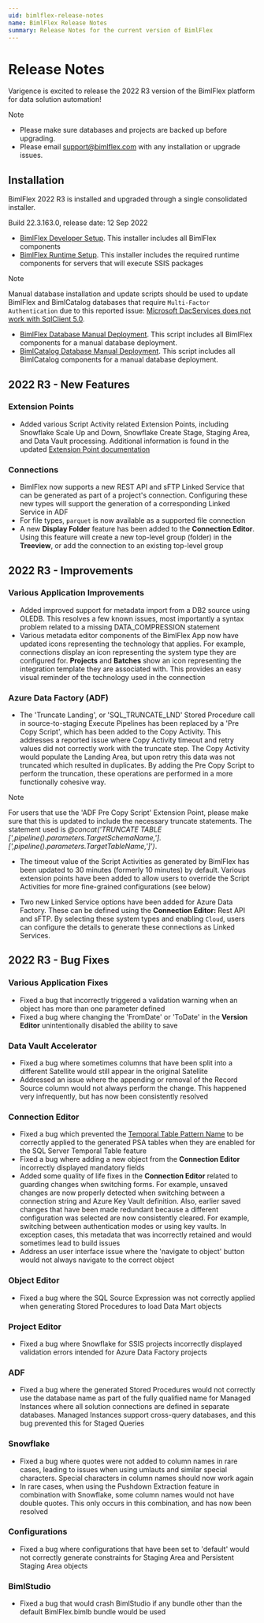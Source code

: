 ```yaml
---
uid: bimlflex-release-notes
name: BimlFlex Release Notes
summary: Release Notes for the current version of BimlFlex
---
```


# Release Notes

Varigence is excited to release the 2022 R3 version of the BimlFlex platform for data solution automation!

> [!NOTE]
>
> * Please make sure databases and projects are backed up before upgrading.
> * Please email support@bimlflex.com with any installation or upgrade issues.

## Installation

BimlFlex 2022 R3 is installed and upgraded through a single consolidated installer.

<!--
MANUALLY UPDATE BUILD NUMBER UPON RELEASE
-->

Build 22.3.163.0, release date: 12 Sep 2022

>
* [BimlFlex Developer Setup](https://varigence.com/downloads/bimlflexdevsetup.exe). This installer includes all BimlFlex components
* [BimlFlex Runtime Setup](https://varigence.com/downloads/bimlflexruntimesetup.exe). This installer includes the required runtime components for servers that will execute SSIS packages

>[!NOTE]
>Manual database installation and update scripts should be used to update BimlFlex and BimlCatalog databases that require `Multi-Factor Authentication` due to this reported issue: [Microsoft DacServices does not work with SqlClient 5.0](https://github.com/microsoft/DacFx/issues/126).
>
>
>* [BimlFlex Database Manual Deployment](https://varigence.com/downloads/manual-deploy-bimlflex.zip). This script includes all BimlFlex components for a manual database deployment.
>* [BimlCatalog Database Manual Deployment](https://varigence.com/downloads/manual-deploy-bimlcatalog.zip). This script includes all BimlCatalog components for a manual database deployment.

## 2022 R3 - New Features

<!--
### Triggers

Azure Data Factory *Triggers* are now supported in BimlFlex, for Projects that are configured to generate Azure Data Factory or Mapping Data Flows output. When a Project has either the `Azure Data Factory (ADF)` or `Azure Mapping Data Flows (ADF)` Integration Template, the Trigger option will become available in the Batch Editor for the Batch that is associated with the Project.

The Trigger feature supports Tumbling Window and Scheduled triggers to be created in ADF. Additional configurations that can be applied in the same editor are:

* Name
* Start- and End Date (timestamps)
* Recurrence
* Delay
* Concurrency
* Retry configuration
* Runtime state
-->

### Extension Points

* Added various Script Activity related Extension Points, including Snowflake Scale Up and Down, Snowflake Create Stage, Staging Area, and Data Vault processing. Additional information is found in the updated [Extension Point documentation](xref:bimlflex-concepts-extension-points)

### Connections

* BimlFlex now supports a new REST API and sFTP Linked Service that can be generated as part of a project's connection. Configuring these new types will support the generation of a corresponding Linked Service in ADF
* For file types, `parquet` is now available as a supported file connection
* A new **Display Folder** feature has been added to the **Connection Editor**. Using this feature will create a new top-level group (folder) in the **Treeview**, or add the connection to an existing top-level group

## 2022 R3 - Improvements

### Various Application Improvements

* Added improved support for metadata import from a DB2 source using OLEDB. This resolves a few known issues, most importantly a syntax problem related to a missing DATA_COMPRESSION statement
* Various metadata editor components of the BimlFlex App now have updated icons representing the technology that applies. For example, connections display an icon representing the system type they are configured for. **Projects** and **Batches** show an icon representing the integration template they are associated with. This provides an easy visual reminder of the technology used in the connection

### Azure Data Factory (ADF)

* The 'Truncate Landing', or 'SQL_TRUNCATE_LND' Stored Procedure call in source-to-staging Execute Pipelines has been replaced by a 'Pre Copy Script', which has been added to the Copy Activity. This addresses a reported issue where Copy Activity timeout and retry values did not correctly work with the truncate step. The Copy Activity would populate the Landing Area, but upon retry this data was not truncated which resulted in duplicates. By adding the Pre Copy Script to perform the truncation, these operations are performed in a more functionally cohesive way.

>[!NOTE]
>For users that use the 'ADF Pre Copy Script' Extension Point, please make sure that this is updated to include the necessary truncate statements. The statement used is _@concat('TRUNCATE TABLE [',pipeline().parameters.TargetSchemaName,'].[',pipeline().parameters.TargetTableName,']')_.

* The timeout value of the Script Activities as generated by BimlFlex has been updated to 30 minutes (formerly 10 minutes) by default. Various extension points have been added to allow users to override the Script Activities for more fine-grained configurations (see below)

* Two new Linked Service options have been added for Azure Data Factory. These can be defined using the **Connection Editor:** Rest API and sFTP. By selecting these system types and enabling `Cloud`, users can configure the details to generate these connections as Linked Services.

## 2022 R3 - Bug Fixes

### Various Application Fixes

* Fixed a bug that incorrectly triggered a validation warning when an object has more than one parameter defined
* Fixed a bug where changing the 'FromDate' or 'ToDate' in the **Version Editor** unintentionally disabled the ability to save

### Data Vault Accelerator

* Fixed a bug where sometimes columns that have been split into a different Satellite would still appear in the original Satellite
* Addressed an issue where the appending or removal of the Record Source column would not always perform the change. This happened very infrequently, but has now been consistently resolved

### Connection Editor

* Fixed a bug which prevented the [Temporal Table Pattern Name](xref:bimlflex-app-reference-documentation-setting-PsaTemporalTableName) to be correctly applied to the generated PSA tables when they are enabled for the SQL Server Temporal Table feature
* Fixed a bug where adding a new object from the **Connection Editor** incorrectly displayed mandatory fields
* Added some quality of life fixes in the **Connection Editor** related to guarding changes when switching forms. For example, unsaved changes are now properly detected when switching between a connection string and Azure Key Vault definition. Also, earlier saved changes that have been made redundant because a different configuration was selected are now consistently cleared. For example, switching between authentication modes or using key vaults. In exception cases, this metadata that was incorrectly retained and would sometimes lead to build issues
* Address an user interface issue where the 'navigate to object' button would not always navigate to the correct object

### Object Editor

* Fixed a bug where the SQL Source Expression was not correctly applied when generating Stored Procedures to load Data Mart objects

### Project Editor

* Fixed a bug where Snowflake for SSIS projects incorrectly displayed validation errors intended for Azure Data Factory projects

### ADF

* Fixed a bug where the generated Stored Procedures would not correctly use the database name as part of the fully qualified name for Managed Instances where all solution connections are defined in separate databases. Managed Instances support cross-query databases, and this bug prevented this for Staged Queries

### Snowflake

* Fixed a bug where quotes were not added to column names in rare cases, leading to issues when using umlauts and similar special characters. Special characters in column names should now work again
* In rare cases, when using the Pushdown Extraction feature in combination with Snowflake, some column names would not have double quotes. This only occurs in this combination, and has now been resolved

### Configurations

* Fixed a bug where configurations that have been set to 'default' would not correctly generate constraints for Staging Area and Persistent Staging Area objects

### BimlStudio

* Fixed a bug that would crash BimlStudio if any bundle other than the default BimlFlex.bimlb bundle would be used
